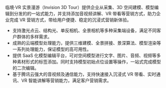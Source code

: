 临境·VR 实景漫游（Invision 3D Tour）提供企业从采集、3D 空间建模、模型编辑到分发的的一站式能力，并支持添加音视频讲解、VR 带看等营销方式，助力企业完成 VR 营销方式，带给用户便捷、稳定的沉浸式营销新体验。

- 支持激光点云、结构光、单反相机、全景相机等多种采集端设备，满足不同客户群体的多样需求。
- 成熟的云端模型处理能力，提供三维建模、全景拼接、景深算法、模型渲染等一系列处理能力，保证模型的高可用性。
- 提供 SaaS 化模型编辑平台，可对空间模型进行文字、图片、音频、视频等多种素材形式的标签添加。同时支持模型初始点位设置等操作，一站式完成模型的二次编辑。
- 基于腾讯云强大的音视频及通信能力，支持快速接入沉浸式 VR 带看、实时通讯、VR 智能讲解等营销能力，满足客户营销需求。